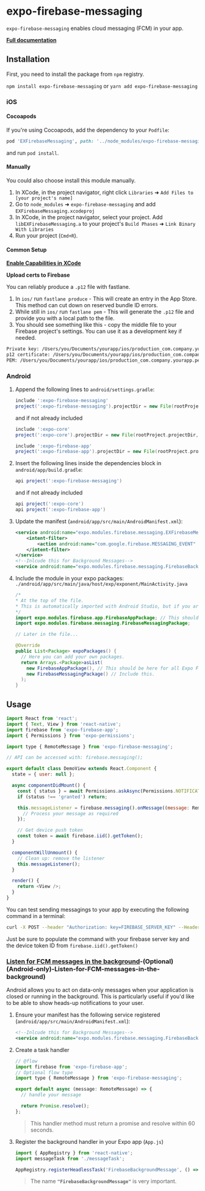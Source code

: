 # expo-firebase-messaging

`expo-firebase-messaging` enables cloud messaging (FCM) in your app.

[**Full documentation**](https://rnfirebase.io/docs/master/messaging/introduction)

## Installation

First, you need to install the package from `npm` registry.

`npm install expo-firebase-messaging` or `yarn add expo-firebase-messaging`

### iOS

#### Cocoapods

If you're using Cocoapods, add the dependency to your `Podfile`:

```ruby
pod 'EXFirebaseMessaging', path: '../node_modules/expo-firebase-messaging/ios'
```

and run `pod install`.

#### Manually

You could also choose install this module manually.

1.  In XCode, in the project navigator, right click `Libraries` ➜ `Add Files to [your project's name]`
2.  Go to `node_modules` ➜ `expo-firebase-messaging` and add `EXFirebaseMessaging.xcodeproj`
3.  In XCode, in the project navigator, select your project. Add `libEXFirebaseMessaging.a` to your project's `Build Phases` ➜ `Link Binary With Libraries`
4.  Run your project (`Cmd+R`).

#### Common Setup

[**Enable Capabilities in XCode**](https://rnfirebase.io/docs/master/messaging/ios#Enable-Capabilities)

**Upload certs to Firebase**

You can reliably produce a `.p12` file with fastlane.

1. In `ios/` run `fastlane produce` - This will create an entry in the App Store. This method can cut down on reserved bundle ID errors.
2. While still in `ios/` run `fastlane pem` - This will generate the `.p12` file and provide you with a local path to the file.
3. You should see something like this - copy the middle file to your Firebase project's settings. You can use it as a development key if needed.

```sh
Private key: /Users/you/Documents/yourapp/ios/production_com.company.yourapp.pkey
p12 certificate: /Users/you/Documents/yourapp/ios/production_com.company.yourapp.p12
PEM: /Users/you/Documents/yourapp/ios/production_com.company.yourapp.pem
```

### Android

1.  Append the following lines to `android/settings.gradle`:

    ```gradle
    include ':expo-firebase-messaging'
    project(':expo-firebase-messaging').projectDir = new File(rootProject.projectDir, '../node_modules/expo-firebase-messaging/android')
    ```

    and if not already included

    ```gradle
    include ':expo-core'
    project(':expo-core').projectDir = new File(rootProject.projectDir, '../node_modules/expo-core/android')

    include ':expo-firebase-app'
    project(':expo-firebase-app').projectDir = new File(rootProject.projectDir, '../node_modules/expo-firebase-app/android')
    ```

2.  Insert the following lines inside the dependencies block in `android/app/build.gradle`:
    ```gradle
    api project(':expo-firebase-messaging')
    ```
    and if not already included
    ```gradle
    api project(':expo-core')
    api project(':expo-firebase-app')
    ```
3.  Update the manifest (`android/app/src/main/AndroidManifest.xml`):
    ```xml
    <service android:name="expo.modules.firebase.messaging.EXFirebaseMessagingService">
        <intent-filter>
            <action android:name="com.google.firebase.MESSAGING_EVENT" />
        </intent-filter>
    </service>
    <!--Inlcude this for Background Messages-->
    <service android:name="expo.modules.firebase.messaging.FirebaseBackgroundMessagingService" />
    ```
4.  Include the module in your expo packages: `./android/app/src/main/java/host/exp/exponent/MainActivity.java`

    ```java
    /*
    * At the top of the file.
    * This is automatically imported with Android Studio, but if you are in any other editor you will need to manually import the module.
    */
    import expo.modules.firebase.app.FirebaseAppPackage; // This should be here for all Expo Firebase features.
    import expo.modules.firebase.messaging.FirebaseMessagingPackage;

    // Later in the file...

    @Override
    public List<Package> expoPackages() {
      // Here you can add your own packages.
      return Arrays.<Package>asList(
        new FirebaseAppPackage(), // This should be here for all Expo Firebase features.
        new FirebaseMessagingPackage() // Include this.
      );
    }
    ```

## Usage

```javascript
import React from 'react';
import { Text, View } from 'react-native';
import firebase from 'expo-firebase-app';
import { Permissions } from 'expo-permissions';

import type { RemoteMessage } from 'expo-firebase-messaging';

// API can be accessed with: firebase.messaging();

export default class DemoView extends React.Component {
  state = { user: null };

  async componentDidMount() {
    const { status } = await Permissions.askAsync(Permissions.NOTIFICATIONS);
    if (status !== 'granted') return;

    this.messageListener = firebase.messaging().onMessage((message: RemoteMessage) => {
      // Process your message as required
    });

    // Get device push token
    const token = await firebase.iid().getToken();
  }

  componentWillUnmount() {
    // Clean up: remove the listener
    this.messageListener();
  }

  render() {
    return <View />;
  }
}
```

You can test sending messagings to your app by executing the following command in a terminal:
```sh
curl -X POST --header "Authorization: key=FIREBASE_SERVER_KEY" --Header "Content-Type: application/json" https://fcm.googleapis.com/fcm/send -d "{\"to\":\"DEVICE_TOKEN_ID\",\"message\":{\"body\":\"Test\"}}"
```

Just be sure to populate the command with your firebase server key and the device token ID from `firebase.iid().getToken()`


### [Listen for FCM messages in the background](https://rnfirebase.io/docs/v5.x.x/messaging/receiving-messages#4)-(Optional)(Android-only)-Listen-for-FCM-messages-in-the-background)

Android allows you to act on data-only messages when your application is closed or running in the background. This is particularly useful if you'd like to be able to show heads-up notifications to your user.

1.  Ensure your manifest has the following service registered (`android/app/src/main/AndroidManifest.xml`):
    ```xml
    <!--Inlcude this for Background Messages-->
    <service android:name="expo.modules.firebase.messaging.FirebaseBackgroundMessagingService" />
    ```
2.  Create a task handler

    ```js
    // @flow
    import firebase from 'expo-firebase-app';
    // Optional flow type
    import type { RemoteMessage } from 'expo-firebase-messaging';

    export default async (message: RemoteMessage) => {
      // handle your message

      return Promise.resolve();
    };
    ```

    > This handler method must return a promise and resolve within 60 seconds.

3.  Register the background handler in your Expo app (`App.js`)

    ```js
    import { AppRegistry } from 'react-native';
    import messageTask from './messageTask';

    AppRegistry.registerHeadlessTask('FirebaseBackgroundMessage', () => messageTask);
    ```

    > The name **`"FirebaseBackgroundMessage"`** is very important.
